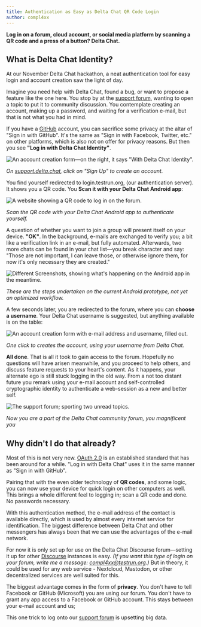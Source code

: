 ```yaml
---
title: Authentication as Easy as Delta Chat QR Code Login
author: compl4xx
---
```



**Log in on a forum, cloud account, or social media platform
by scanning a QR code and a press of a button? Delta Chat.**


## What is Delta Chat Identity?

At our November Delta Chat hackathon, a neat authentication tool for
easy login and account creation saw the light of day.

Imagine you need help with Delta Chat, found a bug, or want to propose a
feature like the one here. You stop by at the [support forum](https://support.delta.chat/),
wanting to open a topic to put it to community discussion.
You contemplate creating an account, making up a password, and waiting
for a verification e-mail, but that is not what you had in mind.

If you have a [GitHub](https://github.com/deltachat/) account,
you can sacrifice some privacy at the altar of "Sign in with GitHub". It's the same as
"Sign in with Facebook, Twitter, etc." on other platforms, which is also not on offer
for privacy reasons. But then you see **"Log in with Delta Chat
Identity"**.

![An account creation form—on the right, it says "With Delta Chat
Identity".](../assets/blog/delta-chat-identity-forum-signup.png)

*On <a href="https://support.delta.chat/"
target="_blank">support.delta.chat</a>, click on "Sign Up" to create an
account.*

You find yourself redirected to login.testrun.org, (our authentication server). It
shows you a QR code. You **Scan it with your Delta Chat Android app**:

![A website showing a QR code to log in on the
forum.](../assets/blog/delta-chat-identity-qr-code-scan.png)

*Scan the QR code with your Delta Chat Android app to authenticate yourself.*

A question of whether you want to join a group will present itself on your device.
**"OK"**. In the background, e-mails are exchanged to verify you; a bit like a
verification link in an e-mail, but fully automated. Afterwards, two more chats
can be found in your chat list—you break character and say: "Those are not important,
I can leave those, or otherwise ignore them, for now it's only necessary they are
created."

![Different Screenshots, showing what's happening on the Android app in the
meantime.](../assets/blog/delta-chat-identity-android-flow.jpg)

*These are the steps undertaken on the current Android prototype, not yet
an optimized workflow.*

A few seconds later, you are redirected to the forum, where you can
**choose a username**. Your Delta Chat username is suggested, but anything
available is on the table:

![An account creation form with e-mail address and username, filled
out.](../assets/blog/delta-chat-identity-create-account.png)

*One click to creates the account, using your username from
Delta Chat.*

**All done**. That is all it took to gain access to the forum.
Hopefully no questions will have arisen meanwhile, and you proceed to help others,
and discuss feature requests to your heart's content. As it happens, your alternate
ego is still stuck logging in the old way. From a not too distant future you remark
using your e-mail account and self-controlled cryptographic identity to
authenticate a web-session as a new and better self.

![The support forum; sporting two unread
topics.](../assets/blog/delta-chat-identity-support-forum.png)

*Now you are a part of the Delta Chat community forum, you magnificent you*


## Why didn't I do that already?

Most of this is not very new. [OAuth 2.0](https://oauth.net/2/) is an established
standard that has been around for a while. "Log in with Delta Chat" uses it in the same
manner as "Sign in with GitHub".

Pairing that with the even older technology of **QR codes**, and some logic,
you can now use your device for quick login on other computers as well.
This brings a whole different feel to logging in; scan a QR code and done.
No passwords necessary.

With this authentication method, the e-mail address of the contact is available
directly, which is used by almost every internet service for identification.
The biggest difference between Delta Chat and other messengers has always been
that we can use the advantages of the e-mail network.

For now it is only set up for use on the Delta Chat Discourse forum—setting it up
for other [Discourse](https://www.discourse.org/) instances is easy.
*(If you want this type of login on your forum, write me a message:
[compl4xx@testrun.org](mailto:compl4xx@testrun.org).)* But in theory, it could
be used for any web service - Nextcloud, Mastodon, or other decentralized
services are well suited for this.

The biggest advantage comes in the form of **privacy**. You don't have to
tell Facebook or GitHub (Microsoft) you are using our forum. You don't
have to grant any app access to a Facebook or GitHub account. This stays
between your e-mail account and us;

This one trick to log onto our [support forum](https://support.delta.chat/) is
upsetting big data.

